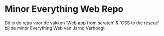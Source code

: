 # Minor Everything Web Repo

Dit is de repo voor de vakken 'Web app from scratch' & 'CSS to the rescue' bij de minor Everything Web van Jarno Verhoogt